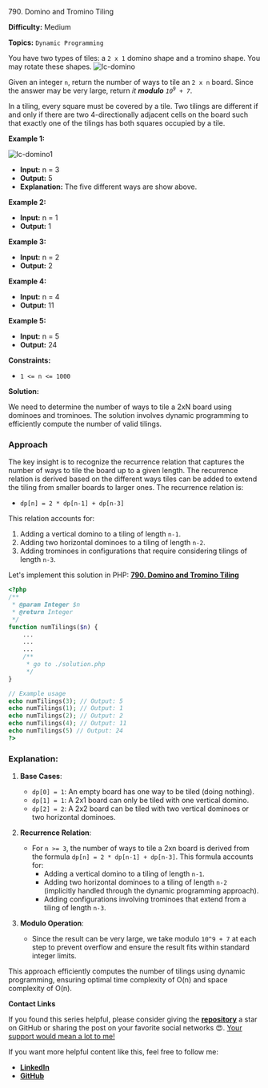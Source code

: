 790\. Domino and Tromino Tiling

**Difficulty:** Medium

**Topics:** `Dynamic Programming`

You have two types of tiles: a `2 x 1` domino shape and a tromino shape. You may rotate these shapes.
![lc-domino](https://assets.leetcode.com/uploads/2021/07/15/lc-domino.jpg)

Given an integer `n`, return the number of ways to tile an `2 x n` board. Since the answer may be very large, return _it **modulo** <code>10<sup>9</sup> + 7</code>_.

In a tiling, every square must be covered by a tile. Two tilings are different if and only if there are two 4-directionally adjacent cells on the board such that exactly one of the tilings has both squares occupied by a tile.

**Example 1:**

![lc-domino1](https://assets.leetcode.com/uploads/2021/07/15/lc-domino1.jpg)

- **Input:** n = 3
- **Output:** 5
- **Explanation:** The five different ways are show above.

**Example 2:**

- **Input:** n = 1
- **Output:** 1

**Example 3:**

- **Input:** n = 2
- **Output:** 2

**Example 4:**

- **Input:** n = 4
- **Output:** 11

**Example 5:**

- **Input:** n = 5
- **Output:** 24



**Constraints:**

- `1 <= n <= 1000`



**Solution:**

We need to determine the number of ways to tile a 2xN board using dominoes and trominoes. The solution involves dynamic programming to efficiently compute the number of valid tilings.

### Approach
The key insight is to recognize the recurrence relation that captures the number of ways to tile the board up to a given length. The recurrence relation is derived based on the different ways tiles can be added to extend the tiling from smaller boards to larger ones. The recurrence relation is:

- `dp[n] = 2 * dp[n-1] + dp[n-3]`

This relation accounts for:
1. Adding a vertical domino to a tiling of length `n-1`.
2. Adding two horizontal dominoes to a tiling of length `n-2`.
3. Adding trominoes in configurations that require considering tilings of length `n-3`.

Let's implement this solution in PHP: **[790. Domino and Tromino Tiling](https://github.com/mah-shamim/leet-code-in-php/tree/main/algorithms/000790-domino-and-tromino-tiling/solution.php)**

```php
<?php
/**
 * @param Integer $n
 * @return Integer
 */
function numTilings($n) {
    ...
    ...
    ...
    /**
     * go to ./solution.php
     */
}

// Example usage
echo numTilings(3); // Output: 5
echo numTilings(1); // Output: 1
echo numTilings(2); // Output: 2
echo numTilings(4); // Output: 11
echo numTilings(5) // Output: 24
?>
```

### Explanation:

1. **Base Cases**:
   - `dp[0] = 1`: An empty board has one way to be tiled (doing nothing).
   - `dp[1] = 1`: A 2x1 board can only be tiled with one vertical domino.
   - `dp[2] = 2`: A 2x2 board can be tiled with two vertical dominoes or two horizontal dominoes.

2. **Recurrence Relation**:
   - For `n >= 3`, the number of ways to tile a 2xn board is derived from the formula `dp[n] = 2 * dp[n-1] + dp[n-3]`. This formula accounts for:
      - Adding a vertical domino to a tiling of length `n-1`.
      - Adding two horizontal dominoes to a tiling of length `n-2` (implicitly handled through the dynamic programming approach).
      - Adding configurations involving trominoes that extend from a tiling of length `n-3`.

3. **Modulo Operation**:
   - Since the result can be very large, we take modulo `10^9 + 7` at each step to prevent overflow and ensure the result fits within standard integer limits.

This approach efficiently computes the number of tilings using dynamic programming, ensuring optimal time complexity of O(n) and space complexity of O(n).

**Contact Links**

If you found this series helpful, please consider giving the **[repository](https://github.com/mah-shamim/leet-code-in-php)** a star on GitHub or sharing the post on your favorite social networks 😍. [Your support would mean a lot to me!](https://isolatedcompliments.com/v09uayg6h?key=a647d02f1aafcddaf10536d7cd00bd7c)

If you want more helpful content like this, feel free to follow me:

- **[LinkedIn](https://www.linkedin.com/in/arifulhaque/)**
- **[GitHub](https://github.com/mah-shamim)**